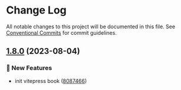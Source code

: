 # Change Log

All notable changes to this project will be documented in this file.
See [Conventional Commits](https://conventionalcommits.org) for commit guidelines.

## [1.8.0](https://github.com/yjw8459/vue-component/compare/v1.7.0...v1.8.0) (2023-08-04)


### :rocket: New Features

* init vitepress book ([8087466](https://github.com/yjw8459/vue-component/commit/8087466201866dee5c31f985cff72073ef99db97))
